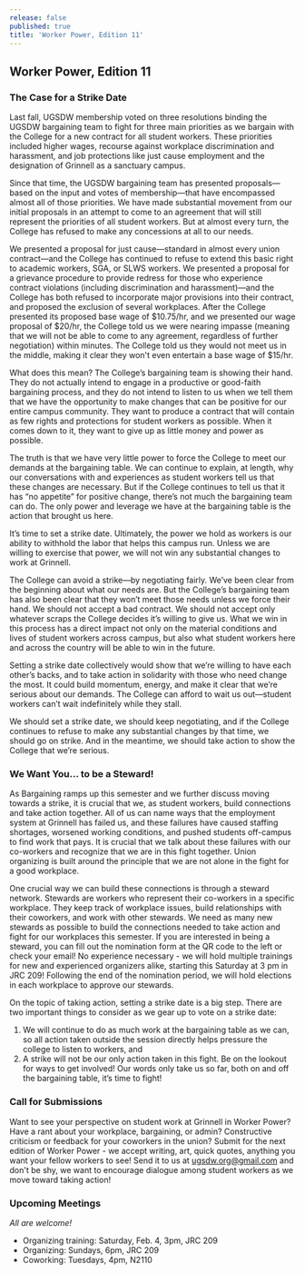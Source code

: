 ```yaml
---
release: false
published: true
title: 'Worker Power, Edition 11'
---
```

## Worker Power, Edition 11

### The Case for a Strike Date

Last fall, UGSDW membership voted on three resolutions binding the UGSDW bargaining team to fight for three main priorities as we bargain with the College for a new contract for all student workers. These priorities included higher wages, recourse against workplace discrimination and harassment, and job protections like just cause employment and the designation of Grinnell as a sanctuary campus.

Since that time, the UGSDW bargaining team has presented proposals—based on the input and votes of membership—that have encompassed almost all of those priorities. We have made substantial movement from our initial proposals in an attempt to come to an agreement that will still represent the priorities of all student workers. But at almost every turn, the College has refused to make any concessions at all to our needs. 

We presented a proposal for just cause—standard in almost every union contract—and the College has continued to refuse to extend this basic right to academic workers, SGA, or SLWS workers. We presented a proposal for a grievance procedure to provide redress for those who experience contract violations (including discrimination and harassment)—and the College has both refused to incorporate major provisions into their contract, and proposed the exclusion of several workplaces. After the College presented its proposed base wage of $10.75/hr, and we presented our wage proposal of $20/hr, the College told us we were nearing impasse (meaning that we will not be able to come to any agreement, regardless of further negotiation) within minutes. The College told us they would not meet us in the middle, making it clear they won't even entertain a base wage of $15/hr.

What does this mean? The College’s bargaining team is showing their hand. They do not actually intend to engage in a productive or good-faith bargaining process, and they do not intend to listen to us when we tell them that we have the opportunity to make changes that can be positive for our entire campus community. They want to produce a contract that will contain as few rights and protections for student workers as possible. When it comes down to it, they want to give up as little money and power as possible. 

The truth is that we have very little power to force the College to meet our demands at the bargaining table. We can continue to explain, at length, why our conversations with and experiences as student workers tell us that these changes are necessary. But if the College continues to tell us that it has “no appetite” for positive change, there’s not much the bargaining team can do.  The only power and leverage we have at the bargaining table is the action that brought us here.

It’s time to set a strike date. Ultimately, the power we hold as workers is our ability to withhold the labor that helps this campus run. Unless we are willing to exercise that power, we will not win any substantial changes to work at Grinnell. 

The College can avoid a strike—by negotiating fairly. We’ve been clear from the beginning about what our needs are. But the College’s bargaining team has also been clear that they won’t meet those needs unless we force their hand. We should not accept a bad contract. We should not accept only whatever scraps the College decides it’s willing to give us. What we win in this process has a direct impact not only on the material conditions and lives of student workers across campus, but also what student workers here and across the country will be able to win in the future. 

Setting a strike date collectively would show that we’re willing to have each other’s backs, and to take action in solidarity with those who need change the most. It could build momentum, energy, and make it clear that we’re serious about our demands. The College can afford to wait us out—student workers can’t wait indefinitely while they stall. 

We should set a strike date, we should keep negotiating, and if the College continues to refuse to make any substantial changes by that time, we should go on strike. And in the meantime, we should take action to show the College that we’re serious.

### We Want You... to be a Steward!

As Bargaining ramps up this semester and we further discuss moving towards a strike, it is crucial that we, as student workers, build connections and take action together. All of us can name ways that the employment system at Grinnell has failed us, and these failures have caused staffing shortages, worsened working conditions, and pushed students off-campus to find work that pays. It is crucial that we talk about these failures with our co-workers and recognize that we are in this fight together. Union organizing is built around the principle that we are not alone in the fight for a good workplace. 

One crucial way we can build these connections is through a steward network. Stewards are workers who represent their co-workers in a specific workplace. They keep track of workplace issues, build relationships with their coworkers, and work with other stewards. We need as many new stewards as possible to build the connections needed to take action and fight for our workplaces this semester. If you are interested in being a steward, you can fill out the nomination form at the QR code to the left or check your email! No experience necessary - we will hold multiple trainings for new and experienced organizers alike, starting this Saturday at 3 pm in JRC 209! Following the end of the nomination period, we will hold elections in each workplace to approve our stewards.

On the topic of taking action, setting a strike date is a big step. There are two important things to consider as we gear up to vote on a strike date: 
1. We will continue to do as much work at the bargaining table as we can, so all action taken outside the session directly helps pressure the college to listen to workers, and 
2. A strike will not be our only action taken in this fight. Be on the lookout for ways to get involved! Our words only take us so far, both on and off the bargaining table, it’s time to fight! 

### Call for Submissions

Want to see your perspective on student work at Grinnell in Worker Power? Have a rant about your workplace, bargaining, or admin? Constructive criticism or feedback for your coworkers in the union? Submit for the next edition of Worker Power - we accept writing, art, quick quotes, anything you want your fellow workers to see! Send it to us at ugsdw.org@gmail.com and don't be shy, we want to encourage dialogue among student workers as we move toward taking action!

### Upcoming Meetings
_All are welcome!_
- Organizing training: Saturday, Feb. 4, 3pm, JRC 209
- Organizing: Sundays, 6pm, JRC 209
- Coworking: Tuesdays, 4pm, N2110
